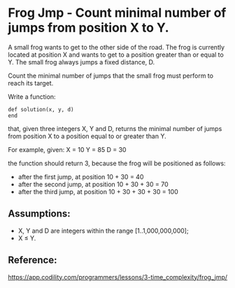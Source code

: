 # Frog Jmp - Count minimal number of jumps from position X to Y.

A small frog wants to get to the other side of the road. The frog is currently located at position X and wants to get to a position greater than or equal to Y. The small frog always jumps a fixed distance, D.

Count the minimal number of jumps that the small frog must perform to reach its target.

Write a function:

```
def solution(x, y, d)
end
```

that, given three integers X, Y and D, returns the minimal number of jumps from position X to a position equal to or greater than Y.

For example, given:
  X = 10
  Y = 85
  D = 30

the function should return 3, because the frog will be positioned as follows:
  - after the first jump, at position 10 + 30 = 40
  - after the second jump, at position 10 + 30 + 30 = 70
  - after the third jump, at position 10 + 30 + 30 + 30 = 100

## Assumptions:

- X, Y and D are integers within the range [1..1,000,000,000];
- X ≤ Y.

## Reference:

https://app.codility.com/programmers/lessons/3-time_complexity/frog_jmp/

